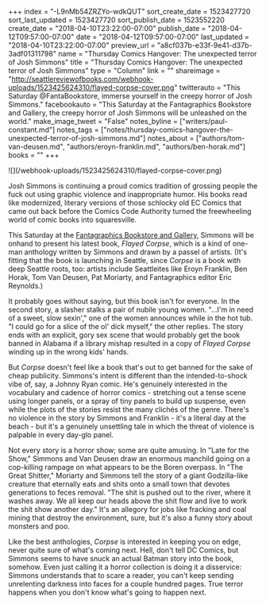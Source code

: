 +++
index = "-L9nMb54ZRZYo-wdkQUT"
sort_create_date = 1523427720
sort_last_updated = 1523427720
sort_publish_date = 1523552220
create_date = "2018-04-10T23:22:00-07:00"
publish_date = "2018-04-12T09:57:00-07:00"
date = "2018-04-12T09:57:00-07:00"
last_updated = "2018-04-10T23:22:00-07:00"
preview_url = "a8cf037b-e33f-9e41-d37b-3adf01311798"
name = "Thursday Comics Hangover: The unexpected terror of Josh Simmons"
title = "Thursday Comics Hangover: The unexpected terror of Josh Simmons"
type = "Column"
link = ""
shareimage = "http://seattlereviewofbooks.com/webhook-uploads/1523425624310/flayed-corpse-cover.png"
twitterauto = "This Saturday @FantaBookstore, immerse yourself in the creepy horror of Josh Simmons."
facebookauto = "This Saturday at the Fantagraphics Bookstore and Gallery, the creepy horror of Josh Simmons will be unleashed on the world."
make_image_tweet = "False"
notes_byline = ["writers/paul-constant.md"]
notes_tags = ["notes/thursday-comics-hangover-the-unexpected-terror-of-josh-simmons.md"]
notes_about = ["authors/tom-van-deusen.md", "authors/eroyn-franklin.md", "authors/ben-horak.md"]
books = ""
+++
<p class="image">![](/webhook-uploads/1523425624310/flayed-corpse-cover.png)</p>

Josh Simmons is continuing a proud comics tradition of grossing people the fuck out using graphic violence and inappropriate humor. His books read like modernized, literary versions of those schlocky old EC Comics that came out back before the Comics Code Authority turned the freewheeling world of comic books into squaresville.

This Saturday at the [Fantagraphics Bookstore and Gallery](http://fantagraphics.com/flog/events/seattle-josh-simmons-flayed-corpse-book-launch-fantagraphics-bookstore-gallery/), Simmons will be onhand to present his latest book, *Flayed Corpse*, which is a kind of one-man anthology written by Simmons and drawn by a passel of artists. (It's fitting that the book is launching in Seattle, since *Corpse* is a book with deep Seattle roots, too: artists include Seattleites like Eroyn Franklin, Ben Horak, Tom Van Deusen, Pat Moriarty, and Fantagraphics editor Eric Reynolds.)

It probably goes without saying, but this book isn't for everyone. In the second story, a slasher stalks a pair of nubile young women. "…I'm in need of a sweet, slow sexin'," one of the women announces while in the hot tub. "I could go for a slice of the ol' dick myself," the other replies. The story ends with an explicit, gory sex scene that would probably get the book banned in Alabama if a library mishap resulted in a copy of *Flayed Corpse* winding up in the wrong kids' hands.

But *Corpse* doesn't feel like a book that's out to get banned for the sake of cheap publicity. Simmons's intent is different than the intended-to-shock vibe of, say, a Johnny Ryan comic. He's genuinely interested in the vocabulary and cadence of horror comics - stretching out a tense scene using longer panels, or a spray of tiny panels to build up suspense, even while the plots of the stories resist the many clichés of the genre. There's no violence in the story by Simmons and Franklin - it's a literal day at the beach - but it's a genuinely unsettling tale in which the threat of violence is palpable in every day-glo panel.

Not every story is a horror show; some are quite amusing. In "Late for the Show," Simmons and Van Deusen draw an enormous manchild going on a cop-killing rampage on what appears to be the Boren overpass. In "The Great Shitter," Moriarty and Simmons tell the story of a giant Godzilla-like creature that eternally eats and shits onto a small town that devotes generations to feces removal. "The shit is pushed out to the river, where it washes away. We all keep our heads above the shit flow and live to work the shit show another day." It's an allegory for jobs like fracking and coal mining that destroy the environment, sure, but it's also a funny story about monsters and poo.

Like the best anthologies, *Corpse* is interested in keeping you on edge, never quite sure of what's coming next. Hell, don't tell DC Comics, but Simmons seems to have snuck an actual Batman story into the book, somehow. Even just calling it a horror collection is doing it a disservice: Simmons understands that to scare a reader, you can't keep sending unrelenting darkness into faces for a couple hundred pages. True terror happens when you don't know what's going to happen next.
